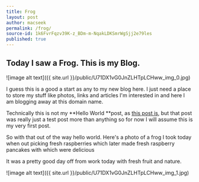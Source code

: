 ```yaml
---
title: Frog
layout: post
author: macseek
permalink: /frog/
source-id: 1k6FvrFqzv39K-z_BDm-m-NqakLDKSmrWgSjj2e79les
published: true
---
```

## Today I saw a Frog. This is my Blog. 

![image alt text]({{ site.url }}/public/U71DX1vG0JnZLHTpLCHww_img_0.jpg)

I guess this is a good a start as any to my new blog here. I just need a place to store my stuff like photos, links and articles I'm interested in and here I am blogging away at this domain name. 

Technically this is not my **Hello World **post, as [this post is](http://hyperlinked.co/2016/08/02/DDR2-Memory/), but that post was really just a test post more than anything so for now I will assume this is my very first post.

So with that out of the way hello world. Here's a photo of a frog I took today when out picking fresh raspberries which Iater made fresh raspberry pancakes with which were delicious 

It was a pretty good day off from work today with fresh fruit and nature. 

![image alt text]({{ site.url }}/public/U71DX1vG0JnZLHTpLCHww_img_1.jpg)

 

